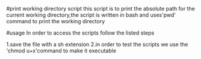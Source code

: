 #print working directory script
this script is to print the absolute path for the current working directory,the script is written in bash and uses'pwd' command to print the working directory


#usage
In order to access the scripts follow the listed steps

1.save the file with a sh extension
2.in order to test the scripts we use the 'chmod u+x'command to make it executable